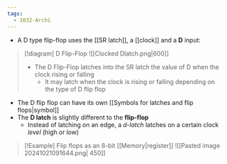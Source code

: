 ```yaml
---
tags:
  - 1032-Archi
---
```

- A D type flip-flop uses the [[SR latch]], a [[clock]] and a **D** input:

> [!diagram] D Flip-Flop
> ![[Clocked Dlatch.png|600]]
> - The D Flip-Flop latches into the SR latch the value of D when the clock rising or falling
> 	- It may latch when the clock is rising or falling depending on the type of D flip flop

- The D flip flop can have its own [[Symbols for latches and flip flops|symbol]]
- The **D latch** is slightly different to the **flip-flop**
	- Instead of latching on an edge, a *d-latch* latches on a certain clock *level* (high or low)

> [!Example] Flip flops as an 8-bit [[Memory|register]]
> ![[Pasted image 20241021091644.png| 450]]
